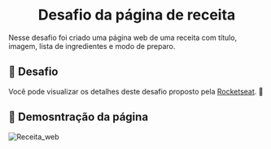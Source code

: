 <h1 align="center"> Desafio da página de receita </h1>
Nesse desafio foi criado uma página web de uma receita com título, imagem, lista de ingredientes e modo de preparo.

## 🎨 Desafio

Você pode visualizar os detalhes deste desafio proposto pela [Rocketseat](https://app.rocketseat.com.br/discover/challenges/cookbook). 🚀

## 👀 Demosntração da página

![Receita_web](https://user-images.githubusercontent.com/65499893/142957086-34af1b9c-0a56-40df-ac39-2e9c5a2a82c8.gif)
